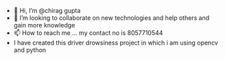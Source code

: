 - 👋 Hi, I’m @chirag gupta
- 💞️ I’m looking to collaborate on new technologies and help others and gain more knowledge
- 📫 How to reach me ... my contact no is 8057710544
- I have created this driver drowsiness project in which i am using opencv and python 

<!---
Chiraggupta27/Chiraggupta27 is a ✨ special ✨ repository because its `README.md` (this file) appears on your GitHub profile.
You can click the Preview link to take a look at your changes.
--->
